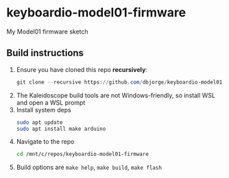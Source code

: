 # keyboardio-model01-firmware
My Model01 firmware sketch

## Build instructions
1. Ensure you have cloned this repo **recursively**:
    ```powershell
    git clone --recursive https://github.com/dbjorge/keyboardio-model01-firmware
    ```
1. The Kaleidoscope build tools are not Windows-friendly, so install WSL and open a WSL prompt
1. Install system deps
    ```bash
    sudo apt update
    sudo apt install make arduino
    ```
1. Navigate to the repo
    ```bash
    cd /mnt/c/repos/keyboardio-model01-firmware
    ```
1. Build options are `make help`, `make build`, `make flash`

